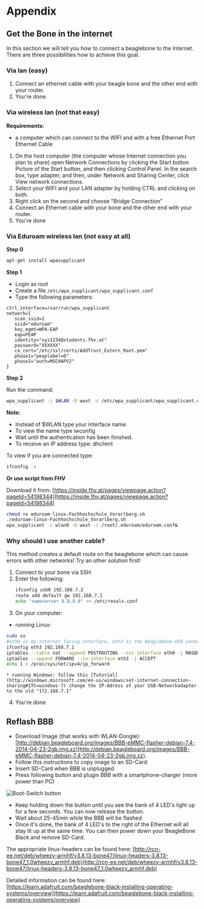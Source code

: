 
# Appendix

## Get the Bone in the internet

In this section we will tell you how to connect a beaglebone to the Internet.
There are three possibilities how to achieve this goal.

### Via lan (easy)

1. Connect an ethernet cable with your beagle bone and the other end with your router.
2. You're done.

### Via wireless lan (not that easy)
 
__Requirements:__ 
* a computer which can connect to the WIFI and with a free Ethernet Port Ethernet Cable

1. On the host computer (the computer whose Internet connection you plan to share) open Network Connections by clicking the Start button Picture of the Start button, and then clicking Control Panel. In the search box, type adapter, and then, under Network and Sharing Center, click View network connections.	
2. Select your WIFI and your LAN adapter by holding CTRL and clicking on both.
3. Right click on the second and choose "Bridge Connection"
4. Connect an Ethernet cable with your bone and the other end with your router.
5. You're done

### Via Eduroam wireless lan (not easy at all)

__Step 0__
```bash
apt-get install wpasupplicant
```

__Step 1__

* Login as root
* Create a file `/etc/wpa_supplicant/wpa_supplicant.conf`
* Type the following parameters:

```
ctrl_interface=/var/run/wpa_supplicant
network={
   scan_ssid=1
   ssid="eduroam"
   key_mgmt=WPA-EAP
   eap=PEAP
   identity="xyz1234@students.fhv.at"
   password="XXXXXX"
   ca_cert="/etc/ssl/certs/AddTrust_Extern_Root.pem"
   phase1="peaplabel=0"
   phase2="auth=MSCHAPV2"
}
```

__Step 2__

Run the command:

```bash
wpa_supplicant -i $WLAN -D wext -c /etc/wpa_supplicant/wpa_supplicant.conf&
```

__Note:__

* Instead of $WLAN type your interface name.
* To view the name type iwconfig
* Wait until the authentication has been finished.
* To receive an IP address type: dhclient

To view if you are connected type:

```bash
ifconfig -a
```

__Or use script from FHV__

Download it from: [https://inside.fhv.at/pages/viewpage.action?pageId=54198344](https://inside.fhv.at/pages/viewpage.action?pageId=54198344)

```bash
chmod +x eduroam-linux-Fachhochschule_Vorarlberg.sh
./eduroam-linux-Fachhochschule_Vorarlberg.sh
wpa_supplicant -i wlan0 -D wext -c /root/.eduroam/eduroam.conf&
```

### Why should I use another cable?

This method creates a default route on the beaglebone which can cause errors with other networks!
Try an other solution first!

1. Connect to your bone via SSH
2. Enter the following:
	```bash
	ifconfig usb0 192.168.7.2
	route add default gw 192.168.7.1
	echo "nameserver 8.8.8.8" >> /etc/resolv.conf
	```
3. On your computer:
  * running Linux:
```bash
sudo su
#eth0 is my internet facing interface, eth3 is the BeagleBone USB connection
ifconfig eth3 192.168.7.1
iptables --table nat --append POSTROUTING --out-interface eth0 -j MASQUERADE
iptables --append FORWARD --in-interface eth3 -j ACCEPT
echo 1 > /proc/sys/net/ipv4/ip_forward
```
	* running Windows: follow this [Tutorial](http://windows.microsoft.com/en-us/windows/set-internet-connection-sharing#1TC=windows-7) change the IP-Adress of your USB-Networkadapter to the old "172.168.7.1"
4. You're done

## Reflash BBB

* Download Image (that works with WLAN-Dongle): [http://debian.beagleboard.org/images/BBB-eMMC-flasher-debian-7.4-2014-04-23-2gb.img.xz](http://debian.beagleboard.org/images/BBB-eMMC-flasher-debian-7.4-2014-04-23-2gb.img.xz).
* Follow this instructions to copy image to an SD-Card.
* Insert SD-Card when BBB is unplugged
* Press following button and plugin BBB with a smartphone-charger (more power than PC)

![Boot-Switch button](appendix/img/flash-button.jpeg)

* Keep holding down the button until you see the bank of 4 LED's light up for a few seconds. You can now release the button.
* Wait about 25-45min while the BBB will be flashed
* Once it's done, the bank of 4 LED's to the right of the Ethernet will all stay lit up at the same time. You can then power down your BeagleBone Black and remove SD-Card.

The appropriate linux-headers can be found here: [http://rcn-ee.net/deb/wheezy-armhf/v3.8.13-bone47/linux-headers-3.8.13-bone47_1.0wheezy_armhf.deb](http://rcn-ee.net/deb/wheezy-armhf/v3.8.13-bone47/linux-headers-3.8.13-bone47_1.0wheezy_armhf.deb)

Detailed information can be found here: [https://learn.adafruit.com/beaglebone-black-installing-operating-systems/overview](https://learn.adafruit.com/beaglebone-black-installing-operating-systems/overview)
